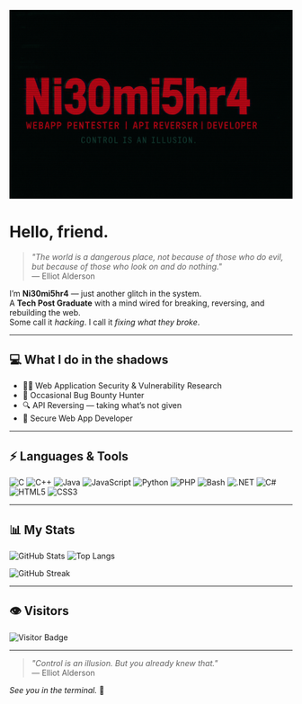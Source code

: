 ![Banner](https://github.com/ni30mi5hr4/ni30mi5hr4/blob/main/assets/banner.png) <!-- Replace with your banner image URL -->

# Hello, friend.

> *"The world is a dangerous place, not because of those who do evil, but because of those who look on and do nothing."*  
> — Elliot Alderson

I’m **Ni30mi5hr4** — just another glitch in the system.  
A **Tech Post Graduate** with a mind wired for breaking, reversing, and rebuilding the web.  
Some call it *hacking*. I call it *fixing what they broke*.

---

## 💻 What I do in the shadows

- 🕵️‍♂️ Web Application Security & Vulnerability Research
- 🐞 Occasional Bug Bounty Hunter
- 🔍 API Reversing — taking what’s not given
- 🧩 Secure Web App Developer

---

## ⚡ Languages & Tools

![C](https://img.shields.io/badge/C-%2300599C.svg?style=for-the-badge&logo=c&logoColor=white)
![C++](https://img.shields.io/badge/C++-%2300599C.svg?style=for-the-badge&logo=c%2B%2B&logoColor=white)
![Java](https://img.shields.io/badge/Java-%23ED8B00.svg?style=for-the-badge&logo=openjdk&logoColor=white)
![JavaScript](https://img.shields.io/badge/JavaScript-%23F7DF1E.svg?style=for-the-badge&logo=javascript&logoColor=black)
![Python](https://img.shields.io/badge/Python-%233776AB.svg?style=for-the-badge&logo=python&logoColor=white)
![PHP](https://img.shields.io/badge/PHP-%23777BB4.svg?style=for-the-badge&logo=php&logoColor=white)
![Bash](https://img.shields.io/badge/Bash-%234EAA25.svg?style=for-the-badge&logo=gnu-bash&logoColor=white)
![.NET](https://img.shields.io/badge/.NET-%23512BD4.svg?style=for-the-badge&logo=.net&logoColor=white)
![C#](https://img.shields.io/badge/C%23-%23239120.svg?style=for-the-badge&logo=c-sharp&logoColor=white)
![HTML5](https://img.shields.io/badge/HTML5-%23E34F26.svg?style=for-the-badge&logo=html5&logoColor=white)
![CSS3](https://img.shields.io/badge/CSS3-%231572B6.svg?style=for-the-badge&logo=css3&logoColor=white)

---

## 📊 My Stats

![GitHub Stats](https://github-readme-stats.vercel.app/api?username=Ni30mi5hr4&show_icons=true&theme=dark&hide_border=true)
![Top Langs](https://github-readme-stats.vercel.app/api/top-langs/?username=Ni30mi5hr4&layout=compact&theme=dark&hide_border=true)

![GitHub Streak](https://github-readme-streak-stats.herokuapp.com/?user=ni30mi5hr4&theme=dark&hide_border=true)


---

## 👁️ Visitors

![Visitor Badge](https://komarev.com/ghpvc/?username=Ni30mi5hr4&color=red)

---


> *"Control is an illusion. But you already knew that."*  
> — Elliot Alderson

*See you in the terminal.* 👾

